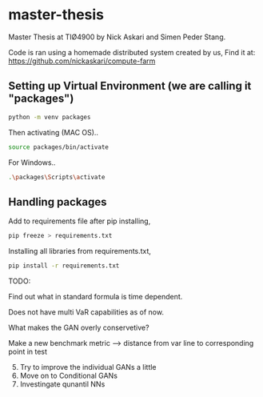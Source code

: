 # master-thesis
Master Thesis at TIØ4900 by Nick Askari and Simen Peder Stang.

Code is ran using a homemade distributed system created by us,
Find it at: https://github.com/nickaskari/compute-farm

## Setting up Virtual Environment (we are calling it "packages")

```sh
python -m venv packages 
```
Then activating (MAC OS)..
```sh
source packages/bin/activate
```
For Windows..
```sh
.\packages\Scripts\activate
```
## Handling packages
Add to requirements file after pip installing,
```sh
pip freeze > requirements.txt
```
Installing all libraries from requirements.txt,
```sh
pip install -r requirements.txt
```

TODO:


Find out what in standard formula is time dependent.

Does not have multi VaR capabilities as of now.

What makes the GAN overly conservetive?

Make a new benchmark metric --> distance from var line to corresponding point in test

5. Try to improve the individual GANs a little
6. Move on to Conditional GANs
7. Investingate qunantil NNs
